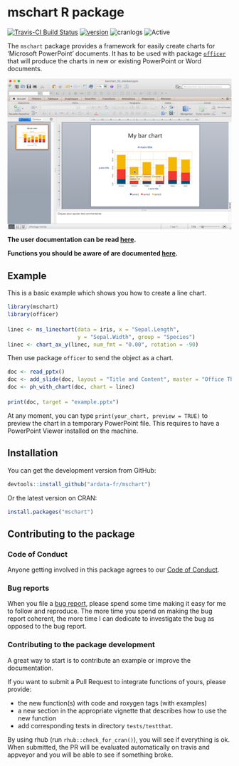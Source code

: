mschart R package
================

<!-- README.md is generated from README.Rmd. Please edit that file -->

[![Travis-CI Build
Status](https://travis-ci.org/ardata-fr/mschart.svg?branch=master)](https://travis-ci.org/ardata-fr/mschart)
[![version](http://www.r-pkg.org/badges/version/mschart)](https://CRAN.R-project.org/package=mschart)
![cranlogs](http://cranlogs.r-pkg.org./badges/mschart)
![Active](http://www.repostatus.org/badges/latest/active.svg)

The `mschart` package provides a framework for easily create charts for
‘Microsoft PowerPoint’ documents. It has to be used with package
[`officer`](https://davidgohel.github.io/officer) that will produce the
charts in new or existing PowerPoint or Word documents.

<img src="tools/ms_barchart.png" align="center"/>

**The user documentation can be read
[here](https://ardata-fr.github.io/mschart/articles/introduction.html).**

**Functions you should be aware of are documented
[here](https://ardata-fr.github.io/mschart/reference/index.html).**

## Example

This is a basic example which shows you how to create a line chart.

``` r
library(mschart)
library(officer)

linec <- ms_linechart(data = iris, x = "Sepal.Length",
                      y = "Sepal.Width", group = "Species")
linec <- chart_ax_y(linec, num_fmt = "0.00", rotation = -90)
```

Then use package `officer` to send the object as a chart.

``` r
doc <- read_pptx()
doc <- add_slide(doc, layout = "Title and Content", master = "Office Theme")
doc <- ph_with_chart(doc, chart = linec)

print(doc, target = "example.pptx")
```

At any moment, you can type `print(your_chart, preview = TRUE)` to
preview the chart in a temporary PowerPoint file. This requires to have
a PowerPoint Viewer installed on the machine.

## Installation

You can get the development version from GitHub:

``` r
devtools::install_github("ardata-fr/mschart")
```

Or the latest version on CRAN:

``` r
install.packages("mschart")
```

## Contributing to the package

### Code of Conduct

Anyone getting involved in this package agrees to our [Code of
Conduct](https://github.com/ardata-fr/mschart/blob/master/CONDUCT.md).

### Bug reports

When you file a [bug
report](https://github.com/ardata-fr/mschart/issues), please spend some
time making it easy for me to follow and reproduce. The more time you
spend on making the bug report coherent, the more time I can dedicate to
investigate the bug as opposed to the bug report.

### Contributing to the package development

A great way to start is to contribute an example or improve the
documentation.

If you want to submit a Pull Request to integrate functions of yours,
please provide:

  - the new function(s) with code and roxygen tags (with examples)
  - a new section in the appropriate vignette that describes how to use
    the new function
  - add corresponding tests in directory `tests/testthat`.

By using rhub (run `rhub::check_for_cran()`), you will see if everything
is ok. When submitted, the PR will be evaluated automatically on travis
and appveyor and you will be able to see if something broke.
